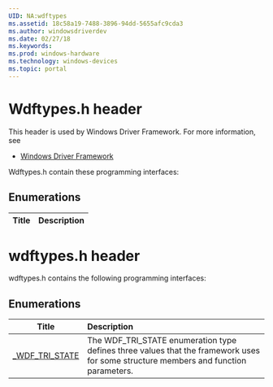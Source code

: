 ```yaml
---
UID: NA:wdftypes
ms.assetid: 18c58a19-7488-3896-94dd-5655afc9cda3
ms.author: windowsdriverdev
ms.date: 02/27/18
ms.keywords: 
ms.prod: windows-hardware
ms.technology: windows-devices
ms.topic: portal
---
```


# Wdftypes.h header



This header is used by Windows Driver Framework. For more information, see
- [Windows Driver Framework](../_wdf/index.md)

Wdftypes.h contain these programming interfaces:


## Enumerations

| Title   | Description   |
| ---- |:----

# wdftypes.h header



wdftypes.h contains the following programming interfaces:








## Enumerations
| Title | Description |
| ---- |:---- |
| [_WDF_TRI_STATE](ne-wdftypes-_wdf_tri_state.md) | The WDF_TRI_STATE enumeration type defines three values that the framework uses for some structure members and function parameters. |